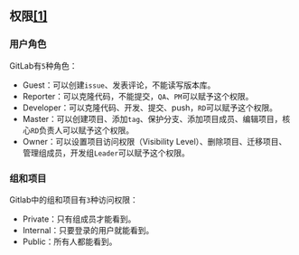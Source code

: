 ## 权限[[1]](https://www.cnblogs.com/suizhikuo/p/9970663.html)

### 用户角色

GitLab有`5`种角色：

- Guest：可以创建`issue`、发表评论，不能读写版本库。
- Reporter：可以克隆代码，不能提交，`QA`、`PM`可以赋予这个权限。
- Developer：可以克隆代码、开发、提交、push，`RD`可以赋予这个权限。
- Master：可以创建项目、添加`tag`、保护分支、添加项目成员、编辑项目，核心`RD`负责人可以赋予这个权限。
- Owner：可以设置项目访问权限（Visibility Level）、删除项目、迁移项目、管理组成员，开发组`Leader`可以赋予这个权限。

### 组和项目

Gitlab中的组和项目有`3`种访问权限：

- Private：只有组成员才能看到。
- Internal：只要登录的用户就能看到。
- Public：所有人都能看到。